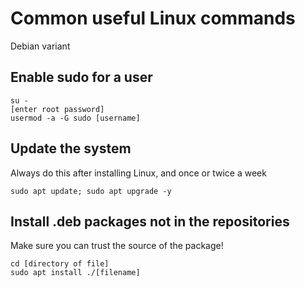 # Common useful Linux commands 
Debian variant

## Enable sudo for a user
```
su -
[enter root password]
usermod -a -G sudo [username]
```
## Update the system
Always do this after installing Linux, and once or twice a week
```
sudo apt update; sudo apt upgrade -y
```
## Install .deb packages not in the repositories
Make sure you can trust the source of the package!
```
cd [directory of file]
sudo apt install ./[filename]
```
